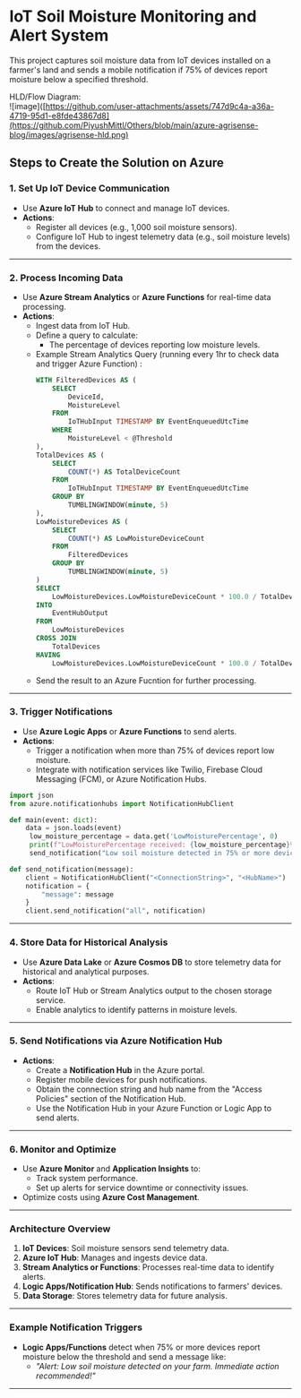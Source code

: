 # IoT Soil Moisture Monitoring and Alert System

This project captures soil moisture data from IoT devices installed on a farmer's land and sends a mobile notification if 75% of devices report moisture below a specified threshold.

HLD/Flow Diagram:  
![image]([https://github.com/user-attachments/assets/747d9c4a-a36a-4719-95d1-e8fde43867d8](https://github.com/PiyushMittl/Others/blob/main/azure-agrisense-blog/images/agrisense-hld.png)


## Steps to Create the Solution on Azure

### 1. Set Up IoT Device Communication
- Use **Azure IoT Hub** to connect and manage IoT devices.
- **Actions**:
  - Register all devices (e.g., 1,000 soil moisture sensors).
  - Configure IoT Hub to ingest telemetry data (e.g., soil moisture levels) from the devices.

---

### 2. Process Incoming Data
- Use **Azure Stream Analytics** or **Azure Functions** for real-time data processing.
- **Actions**:
  - Ingest data from IoT Hub.
  - Define a query to calculate:
    - The percentage of devices reporting low moisture levels.
  - Example Stream Analytics Query (running every 1hr to check data and trigger Azure Function) :
    ```sql
    WITH FilteredDevices AS (
        SELECT 
            DeviceId,
            MoistureLevel
        FROM
            IoTHubInput TIMESTAMP BY EventEnqueuedUtcTime
        WHERE
            MoistureLevel < @Threshold
    ),
    TotalDevices AS (
        SELECT
            COUNT(*) AS TotalDeviceCount
        FROM
            IoTHubInput TIMESTAMP BY EventEnqueuedUtcTime
        GROUP BY
            TUMBLINGWINDOW(minute, 5)
    ),
    LowMoistureDevices AS (
        SELECT
            COUNT(*) AS LowMoistureDeviceCount
        FROM
            FilteredDevices
        GROUP BY
            TUMBLINGWINDOW(minute, 5)
    )
    SELECT
        LowMoistureDevices.LowMoistureDeviceCount * 100.0 / TotalDevices.TotalDeviceCount AS LowMoisturePercentage
    INTO
        EventHubOutput
    FROM
        LowMoistureDevices
    CROSS JOIN
        TotalDevices
    HAVING
        LowMoistureDevices.LowMoistureDeviceCount * 100.0 / TotalDevices.TotalDeviceCount > 75

    ```
  - Send the result to an Azure Fucntion for further processing.
---

### 3. Trigger Notifications
- Use **Azure Logic Apps** or **Azure Functions** to send alerts.
- **Actions**:
  - Trigger a notification when more than 75% of devices report low moisture.
  - Integrate with notification services like Twilio, Firebase Cloud Messaging (FCM), or Azure Notification Hubs.

```python
import json
from azure.notificationhubs import NotificationHubClient

def main(event: dict):
    data = json.loads(event)
     low_moisture_percentage = data.get('LowMoisturePercentage', 0)
     print(f"LowMoisturePercentage received: {low_moisture_percentage}%")
     send_notification("Low soil moisture detected in 75% or more devices.")

def send_notification(message):
    client = NotificationHubClient("<ConnectionString>", "<HubName>")
    notification = {
        "message": message
    }
    client.send_notification("all", notification)
```
---

### 4. Store Data for Historical Analysis
- Use **Azure Data Lake** or **Azure Cosmos DB** to store telemetry data for historical and analytical purposes.
- **Actions**:
  - Route IoT Hub or Stream Analytics output to the chosen storage service.
  - Enable analytics to identify patterns in moisture levels.

---

### 5. Send Notifications via Azure Notification Hub
- **Actions**:
  - Create a **Notification Hub** in the Azure portal.
  - Register mobile devices for push notifications.
  - Obtain the connection string and hub name from the "Access Policies" section of the Notification Hub.
  - Use the Notification Hub in your Azure Function or Logic App to send alerts.

---

### 6. Monitor and Optimize
- Use **Azure Monitor** and **Application Insights** to:
  - Track system performance.
  - Set up alerts for service downtime or connectivity issues.
- Optimize costs using **Azure Cost Management**.

---

### Architecture Overview
1. **IoT Devices**: Soil moisture sensors send telemetry data.
2. **Azure IoT Hub**: Manages and ingests device data.
3. **Stream Analytics or Functions**: Processes real-time data to identify alerts.
4. **Logic Apps/Notification Hub**: Sends notifications to farmers' devices.
5. **Data Storage**: Stores telemetry data for future analysis.

---

### Example Notification Triggers
- **Logic Apps/Functions** detect when 75% or more devices report moisture below the threshold and send a message like:
  - *"Alert: Low soil moisture detected on your farm. Immediate action recommended!"*

---



